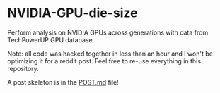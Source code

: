 # NVIDIA-GPU-die-size
Perform analysis on NVIDIA GPUs across generations with data from TechPowerUP GPU database.

Note: all code was hacked together in less than an hour and I won't be optimizing it for a reddit post. Feel free to re-use everything in this repository.

A post skeleton is in the [POST.md](POST.md) file!
